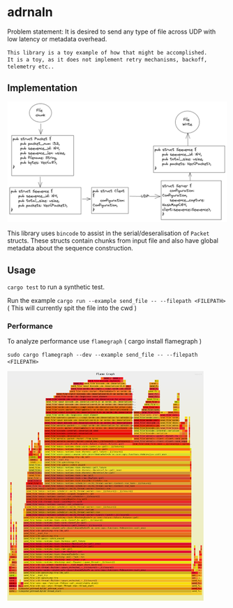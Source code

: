 # adrnaln

Problem statement: It is desired to send any type of file across UDP with low latency or metadata overhead.

```
This library is a toy example of how that might be accomplished.
It is a toy, as it does not implement retry mechanisms, backoff, telemetry etc..
```

## Implementation

<img src="images/arch.png" width="750px;" />

This library uses `bincode` to assist in the serial/deseralisation of `Packet` structs.
These structs contain chunks from input file and also have global metadata about the sequence construction.

## Usage

`cargo test` to run a synthetic test.

Run the example `cargo run --example send_file -- --filepath <FILEPATH>` ( This will currently spit the file into the cwd )

### Performance

To analyze performance use `flamegraph` ( cargo install flamegraph )

```
sudo cargo flamegraph --dev --example send_file -- --filepath <FILEPATH>
```

<img src="images/flamegraph.svg" width="450px;" />

